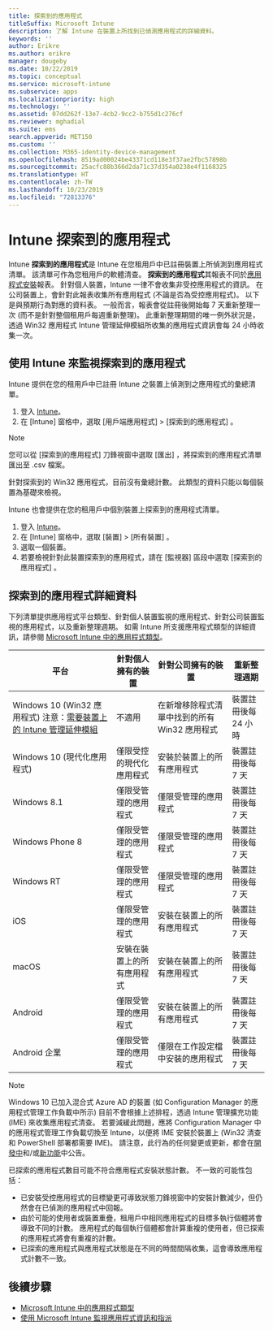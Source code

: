 ```yaml
---
title: 探索到的應用程式
titleSuffix: Microsoft Intune
description: 了解 Intune 在裝置上所找到已偵測應用程式的詳細資料。
keywords: ''
author: Erikre
ms.author: erikre
manager: dougeby
ms.date: 10/22/2019
ms.topic: conceptual
ms.service: microsoft-intune
ms.subservice: apps
ms.localizationpriority: high
ms.technology: ''
ms.assetid: 07dd262f-13e7-4cb2-9cc2-b755d1c276cf
ms.reviewer: mghadial
ms.suite: ems
search.appverid: MET150
ms.custom: ''
ms.collection: M365-identity-device-management
ms.openlocfilehash: 8519ad00024be43371cd118e3f37ae2fbc57898b
ms.sourcegitcommit: 25acfc88b366d2da71c37d354a0238e4f1168325
ms.translationtype: HT
ms.contentlocale: zh-TW
ms.lasthandoff: 10/23/2019
ms.locfileid: "72813376"
---
```

# <a name="intune-discovered-apps"></a>Intune 探索到的應用程式

Intune **探索到的應用程式**是 Intune 在您租用戶中已註冊裝置上所偵測到應用程式清單。 該清單可作為您租用戶的軟體清查。 **探索到的應用程式**其報表不同於[應用程式安裝](apps-monitor.md)報表。 針對個人裝置，Intune 一律不會收集非受控應用程式的資訊。 在公司裝置上，會針對此報表收集所有應用程式 (不論是否為受控應用程式)。 以下是與預期行為對應的資料表。 一般而言，報表會從註冊後開始每 7 天重新整理一次 (而不是針對整個租用戶每週重新整理)。 此重新整理期間的唯一例外狀況是，透過 Win32 應用程式 Intune 管理延伸模組所收集的應用程式資訊會每 24 小時收集一次。

## <a name="monitor-discovered-apps-with-intune"></a>使用 Intune 來監視探索到的應用程式

Intune 提供在您的租用戶中已註冊 Intune 之裝置上偵測到之應用程式的彙總清單。

1. 登入 [Intune](https://go.microsoft.com/fwlink/?linkid=2090973)。
2. 在 [Intune]  窗格中，選取 [用戶端應用程式]   > [探索到的應用程式]  。

>[!NOTE]
>您可以從 [探索到的應用程式]  刀鋒視窗中選取 [匯出]  ，將探索到的應用程式清單匯出至 .csv 檔案。
>
>針對探索到的 Win32 應用程式，目前沒有彙總計數。 此類型的資料只能以每個裝置為基礎來檢視。

Intune 也會提供在您的租用戶中個別裝置上探索到的應用程式清單。

1. 登入 [Intune](https://go.microsoft.com/fwlink/?linkid=2090973)。
2. 在 [Intune] 窗格中，選取 [裝置]   > [所有裝置]  。
3. 選取一個裝置。
4. 若要檢視針對此裝置探索到的應用程式，請在 [監視器]  區段中選取 [探索到的應用程式]  。

## <a name="details-of-discovered-apps"></a>探索到的應用程式詳細資料

下列清單提供應用程式平台類型、針對個人裝置監視的應用程式、針對公司裝置監視的應用程式，以及重新整理週期。 如需 Intune 所支援應用程式類型的詳細資訊，請參閱 [Microsoft Intune 中的應用程式類型](apps-add.md#app-types-in-microsoft-intune)。

| 平台 | 針對個人擁有的裝置 | 針對公司擁有的裝置 | 重新整理週期 |
|------------------------------------------------------------------------|----------------------------------|--------------------------------------------------|---------------------------------------|
| Windows 10 (Win32 應用程式) 注意：[需要裝置上的 Intune 管理延伸模組](intune-management-extension.md) | 不適用 | 在新增移除程式清單中找到的所有 Win32 應用程式 | 裝置註冊後每 24 小時 |
| Windows 10 (現代化應用程式) | 僅限受控的現代化應用程式 | 安裝於裝置上的所有應用程式 | 裝置註冊後每 7 天 |
| Windows 8.1 | 僅限受管理的應用程式 | 僅限受管理的應用程式 | 裝置註冊後每 7 天 |
| Windows Phone 8 | 僅限受管理的應用程式 | 僅限受管理的應用程式 | 裝置註冊後每 7 天 |
| Windows RT | 僅限受管理的應用程式 | 僅限受管理的應用程式 | 裝置註冊後每 7 天 |
| iOS | 僅限受管理的應用程式 | 安裝在裝置上的所有應用程式 | 裝置註冊後每 7 天 |
| macOS | 安裝在裝置上的所有應用程式 | 安裝在裝置上的所有應用程式 | 裝置註冊後每 7 天 |
| Android | 僅限受管理的應用程式 | 安裝在裝置上的所有應用程式 | 裝置註冊後每 7 天 |
| Android 企業 | 僅限受管理的應用程式 | 僅限在工作設定檔中安裝的應用程式 | 裝置註冊後每 7 天 |

> [!NOTE]
> Windows 10 已加入混合式 Azure AD 的裝置 (如 Configuration Manager 的應用程式管理工作負載中所示) 目前不會根據上述排程，透過 Intune 管理擴充功能 (IME) 來收集應用程式清查。 若要減緩此問題，應將 Configuration Manager 中的應用程式管理工作負載切換至 Intune，以便將 IME 安裝於裝置上 (Win32 清查和 PowerShell 部署都需要 IME)。 請注意，此行為的任何變更或更新，都會在[開發中](../fundamentals/in-development.md)和/或[新功能](../fundamentals/whats-new.md)中公告。

已探索的應用程式數目可能不符合應用程式安裝狀態計數。 不一致的可能性包括：

- 已安裝受控應用程式的目標變更可導致狀態刀鋒視窗中的安裝計數減少，但仍然會在已偵測的應用程式中回報。
- 由於可能的使用者或裝置重疊，租用戶中相同應用程式的目標多執行個體將會導致不同的計數。 應用程式的每個執行個體都會計算重複的使用者，但已探索的應用程式將會有重複的計數。
- 已探索的應用程式與應用程式狀態是在不同的時間間隔收集，這會導致應用程式計數不一致。

## <a name="next-steps"></a>後續步驟

- [Microsoft Intune 中的應用程式類型](apps-add.md#app-types-in-microsoft-intune)
- [使用 Microsoft Intune 監視應用程式資訊和指派](apps-monitor.md)
